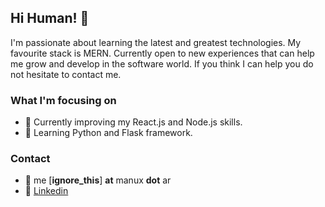 ## Hi Human! 👋

I'm passionate about learning the latest and greatest technologies. My favourite stack is MERN. Currently open to new experiences that can help me grow and develop in the software world. If you think I can help you do not hesitate to contact me.

### What I'm focusing on

- 🔭 Currently improving my React.js and Node.js skills.
- 🌱 Learning Python and Flask framework.

### Contact
- :email: me [__ignore_this__] __at__ manux __dot__ ar
- :link: [Linkedin](https://www.linkedin.com/in/manuzs)

<!--
**manuelczs/manuelczs** is a ✨ _special_ ✨ repository because its `README.md` (this file) appears on your GitHub profile.

Here are some ideas to get you started:

- 🌱 I’m currently learning ...
- 👯 I’m looking to collaborate on ...
- 🤔 I’m looking for help with ...
- 💬 Ask me about ...
- 📫 How to reach me: ...
- 😄 Pronouns: ...
- ⚡ Fun fact: ...
-->
